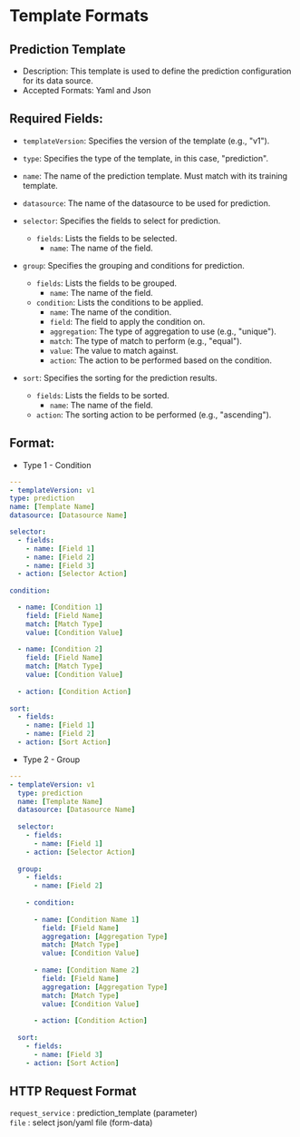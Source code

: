 # Template Formats

## Prediction Template

- Description: This template is used to define the prediction configuration for its data source.
- Accepted Formats: Yaml and Json
## Required Fields:
- `templateVersion`: Specifies the version of the template (e.g., "v1").
- `type`: Specifies the type of the template, in this case, "prediction".
- `name`: The name of the prediction template. Must match with its training template.
- `datasource`: The name of the datasource to be used for prediction.

- `selector`: Specifies the fields to select for prediction.
  - `fields`: Lists the fields to be selected.
    - `name`: The name of the field.

- `group`: Specifies the grouping and conditions for prediction.
  - `fields`: Lists the fields to be grouped.
    - `name`: The name of the field.
  - `condition`: Lists the conditions to be applied.
    - `name`: The name of the condition.
    - `field`: The field to apply the condition on.
    - `aggregation`: The type of aggregation to use (e.g., "unique").
    - `match`: The type of match to perform (e.g., "equal").
    - `value`: The value to match against.
    - `action`: The action to be performed based on the condition.

- `sort`: Specifies the sorting for the prediction results.
  - `fields`: Lists the fields to be sorted.
    - `name`: The name of the field.
  - `action`: The sorting action to be performed (e.g., "ascending").

      
## Format:
  - Type 1 - Condition
    
  ```yaml
---
- templateVersion: v1
  type: prediction
  name: [Template Name]
  datasource: [Datasource Name]
  
  selector:
    - fields:
      - name: [Field 1]
      - name: [Field 2]
      - name: [Field 3]
    - action: [Selector Action]
    
  condition:

    - name: [Condition 1]
      field: [Field Name]
      match: [Match Type]
      value: [Condition Value]
      
    - name: [Condition 2]
      field: [Field Name]
      match: [Match Type]
      value: [Condition Value]
      
    - action: [Condition Action]
    
  sort:
    - fields:
      - name: [Field 1]
      - name: [Field 2]
    - action: [Sort Action]

  ```
- Type 2 - Group

```yaml
---
- templateVersion: v1
  type: prediction
  name: [Template Name]
  datasource: [Datasource Name]
  
  selector:
    - fields:
      - name: [Field 1]
    - action: [Selector Action]
  
  group:
    - fields:
      - name: [Field 2]
      
    - condition:
    
      - name: [Condition Name 1]
        field: [Field Name]
        aggregation: [Aggregation Type]
        match: [Match Type]
        value: [Condition Value]
        
      - name: [Condition Name 2]
        field: [Field Name]
        aggregation: [Aggregation Type]
        match: [Match Type]
        value: [Condition Value]
        
      - action: [Condition Action]
  
  sort:
    - fields:
      - name: [Field 3]
    - action: [Sort Action]
  ```

## HTTP Request Format

`request_service` : prediction_template (parameter)\
`file` : select json/yaml file (form-data)





  

  
